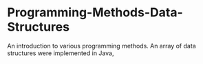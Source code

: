 # Programming-Methods-Data-Structures
An introduction to various programming methods. An array of data structures were implemented in Java,
